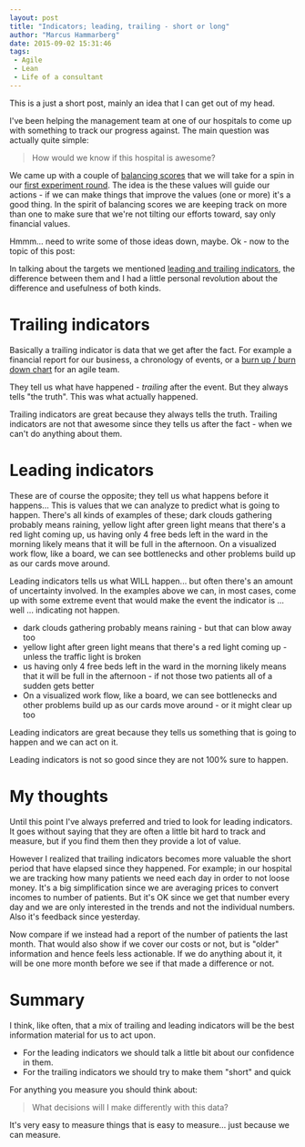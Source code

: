 ```yaml
---
layout: post
title: "Indicators; leading, trailing - short or long"
author: "Marcus Hammarberg"
date: 2015-09-02 15:31:46
tags:
 - Agile
 - Lean
 - Life of a consultant
---
```


This is a just a short post, mainly an idea that I can get out of my head. 

I've been helping the management team at one of our hospitals to come up with something to track our progress against. The main question was actually quite simple: 

<blockquote>How would we know if this hospital is awesome?</blockquote>

We came up with a couple of [balancing scores](https://www.wikiwand.com/en/Balanced_scorecard) that we will take for a spin in our [first experiment round](http://www.marcusoft.net/2015/08/experiment---dont-change.html). The idea is the these values will guide our actions - if we can make things that improve the values (one or more) it's a good thing. In the spirit of balancing scores we are keeping track on more than one to make sure that we're not tilting our efforts toward, say only financial values. 

Hmmm... need to write some of those ideas down, maybe. Ok - now to the topic of this post:

In talking about the targets we mentioned [leading and trailing indicators](http://www.investopedia.com/ask/answers/177.asp), the difference between them and I had a little personal revolution about the difference and usefulness of both kinds. 

<a name='more'></a>

# Trailing indicators
Basically a trailing indicator is data that we get after the fact. For example a financial report for our business, a chronology of events, or a [burn up / burn down chart](https://www.wikiwand.com/en/Burn_down_chart) for an agile team. 

They tell us what have happened - *trailing* after the event. But they always tells "the truth". This was what actually happened.

Trailing indicators are great because they always tells the truth.
Trailing indicators are not that awesome since they tells us after the fact - when we can't do anything about them. 

# Leading indicators
These are of course the opposite; they tell us what happens before it happens... This is values that we can analyze to predict what is going to happen. There's all kinds of examples of these; dark clouds gathering probably means raining, yellow light after green light means that there's a red light coming up, us having only 4 free beds left in the ward in the morning likely means that it will be full in the afternoon. On a visualized work flow, like a board, we can see bottlenecks and other problems build up as our cards move around. 

Leading indicators tells us what WILL happen... but often there's an amount of uncertainty involved. In the examples above we can, in most cases, come up with some extreme event that would make the event the indicator is ... well ... indicating not happen. 

* dark clouds gathering probably means raining - but that can blow away too
* yellow light after green light means that there's a red light coming up - unless the traffic light is broken
* us having only 4 free beds left in the ward in the morning likely means that it will be full in the afternoon - if not those two patients all of a sudden gets better 
* On a visualized work flow, like a board, we can see bottlenecks and other problems build up as our cards move around - or it might clear up too

Leading indicators are great because they tells us something that is going to happen and we can act on it. 

Leading indicators is not so good since they are not 100% sure to happen. 

# My thoughts
Until this point I've always preferred and tried to look for leading indicators. It goes without saying that they are often a little bit hard to track and measure, but if you find them then they provide a lot of value. 

However I realized that trailing indicators becomes more valuable the short period that have elapsed since they happened. For example; in our hospital we are tracking how many patients we need each day in order to not loose money. It's a big simplification since we are averaging prices to convert incomes to number of patients. But it's OK since we get that number every day and we are only interested in the trends and not the individual numbers. Also it's feedback since yesterday. 

Now compare if we instead had a report of the number of patients the last month. That would also show if we cover our costs or not, but is "older" information and hence feels less actionable. If we do anything about it, it will be one more month before we see if that made a difference or not. 

# Summary
I think, like often, that a mix of trailing and leading indicators will be the best information material for us to act upon. 

* For the leading indicators we should talk a little bit about our confidence in them. 
* For the trailing indicators we should try to make them "short" and quick

For anything you measure you should think about: 

<blockquote>What decisions will I make differently with this data?</blockquote>

It's very easy to measure things that is easy to measure... just because we can measure. 